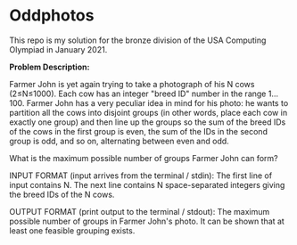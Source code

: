 # Oddphotos
This repo is my solution for the bronze division of the USA Computing Olympiad in January 2021.

**Problem Description:**

Farmer John is yet again trying to take a photograph of his N cows (2≤N≤1000).
Each cow has an integer "breed ID" number in the range 1…100. Farmer John has a very peculiar idea in mind for his photo: he wants to partition all the cows into disjoint groups (in other words, place each cow in exactly one group) and then line up the groups so the sum of the breed IDs of the cows in the first group is even, the sum of the IDs in the second group is odd, and so on, alternating between even and odd.

What is the maximum possible number of groups Farmer John can form?

INPUT FORMAT (input arrives from the terminal / stdin):
The first line of input contains N. The next line contains N space-separated integers giving the breed IDs of the N cows.

OUTPUT FORMAT (print output to the terminal / stdout):
The maximum possible number of groups in Farmer John's photo. It can be shown that at least one feasible grouping exists.
